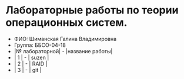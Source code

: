 # Лабораторные работы по теории операционных систем.
- ФИО: Шиманская Галина Владимировна
- Группа: ББСО-04-18
- |№ лабораторной|   -   |название работы|
- |       1      |   -   |     suzen    |
- |       2      |   -   |     RAID     |
- |       3      |   -   |     git      |
